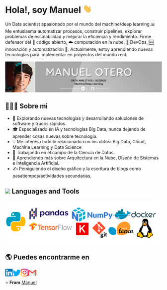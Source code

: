 

# Hola!, soy Manuel <img src="https://raw.githubusercontent.com/manolito99/manolito99/master/img_gif/Hi.gif" width="29px"> 

Un Data scientist apasionado por el mundo del machine/deep learning.📊 Me entusiasma automatizar procesos, construir pipelines, explorar problemas de escalabilidad y mejorar la eficiencia y rendimiento. Firme defensor del 📜 código abierto, ☁️ computación en la nube, 🚀 DevOps, 🆕 innovación y automatización 🤖. Actualmente, estoy aprendiendo nuevas tecnologías para implementar en proyectos del mundo real.

<img src="https://raw.githubusercontent.com/manolito99/manolito99/master/banner.png"> 
<!---
la foto de monica es de 1581x511
-->
<h2>👨🏻‍💻 Sobre mi </h2>


- 🤔   Explorando nuevas tecnologías y desarrollando soluciones de software y trucos rápidos.
- 🎓   Especializado en IA y tecnologías Big Data, nunca dejando de aprender cosas nuevas sobre tecnología.
- 💡    Me interesa todo lo relacionado con los datos: Big Data, Cloud, Machine Learning y Data Science
- 💼   Trabajando en el campo de la Ciencia de Datos.
- 🌱   Aprendiendo más sobre Arquitectura en la Nube, Diseño de Sistemas e Inteligencia Artificial.
- ✍️   Persiguiendo el diseño gráfico y la escritura de blogs como pasatiempos/actividades secundarias.


<h2> <img src="https://media.giphy.com/media/WUlplcMpOCEmTGBtBW/giphy.gif" width="30"> Languages and Tools </h2> 

<img src="https://raw.githubusercontent.com/manolito99/manolito99/master/img_gif/logos.png">

<h2>🌎 Puedes encontrarme en </h2>

  <a href="https://www.linkedin.com/in/manueloteromarquez">
    <img align="left" alt="Manuel Otero | Linkedin" width="24px" src="https://raw.githubusercontent.com/manolito99/manolito99/master/img_gif/Linkedin.svg" />
  </a>
  <a href="https://twitter.com/TheDudeThatCode">
    <img align="left" alt="Manuel Otero| Twitter" width="26px" src="https://raw.githubusercontent.com/manolito99/manolito99/master/img_gif/Twitter.svg" />
  </a>
  <a href="https://www.instagram.com/_nolo_99">
    <img align="left" alt="Manuel Otero | Instagram" width="24px" src="https://raw.githubusercontent.com/manolito99/manolito99/master/img_gif/Instagram.svg" />
  </a>
  <a href="mailto:nolomanolo990@gmail.com">
    <img align="left" alt="Manuel Otero | Gmail" width="26px" src="https://raw.githubusercontent.com/manolito99/manolito99/master/img_gif/Gmail.svg" />
  </a>
 
<br><br>
⭐️ **From** [Manuel](https://github.com/manolito99)
